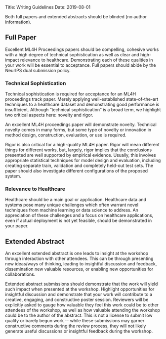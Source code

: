 Title: Writing Guidelines
Date: 2019-08-01

Both full papers and extended abstracts should be blinded (no author information).

## Full Paper
Excellent ML4H Proceedings papers should be compelling, cohesive works with a high degree of technical sophistication as well as clear and high-impact relevance to healthcare. Demonstrating each of these qualities in your work will be essential to acceptance. Full papers should abide by the NeurIPS dual submission policy.

### Technical Sophistication
Technical sophistication is required for acceptance for an ML4H proceedings track paper. Merely applying well-established state-of-the-art techniques to a healthcare dataset and demonstrating good performance is insufficient. Although “technical sophistication” is a broad term, we highlight two critical aspects here: novelty and rigor.


An excellent ML4H proceedings paper will demonstrate novelty. Technical novelty comes in many forms, but some type of novelty or innovation in method design, construction, evaluation, or use is required.


Rigor is also critical for a high-quality ML4H paper. Rigor will mean different things for different works, but, largely, rigor implies that the conclusions presented are well supported by empirical evidence. Usually, this involves appropriate statistical techniques for model design and evaluation, including creating separate train, validation and completely held-out test sets. The paper should also investigate different configurations of the proposed system.

### Relevance to Healthcare
Healthcare should be a main goal or application. Healthcare data and systems pose many unique challenges which often warrant novel techniques from machine learning or data science to address. An appreciation of these challenges and a focus on healthcare applications, even if actual deployment is not yet feasible, should be demonstrated in your paper.

## Extended Abstract
An excellent extended abstract is one leads to insight at the workshop through interaction with other attendees. This can be through presenting new ideas/ways of thinking, leading to insightful discussion and feedback, dissemination new valuable resources, or enabling new opportunities for collaborations.


Extended abstract submissions should demonstrate that the work will yield such impact when presented at the workshop. Highlight opportunities for insightful discussion and demonstrate that your work will contribute to a creative, engaging, and constructive poster session. Reviewers will be explicitly asked to gauge how valuable they feel this work could be to other attendees of the workshop, as well as how valuable attending the workshop could be to the author of the abstract. This is not a license to submit low quality or barely begun work -- while these submissions may garner constructive comments during the review process, they will not likely generate useful discussions or insightful feedback during the workshop.
